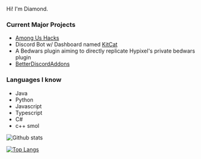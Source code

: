 Hi! I'm Diamond.

### Current Major Projects
 - [Among Us Hacks](https://github.com/DiamondMiner88/AmongUsCheat)
 - Discord Bot w/ Dashboard named [KitCat](https://github.com/KitCat-Bot/KitCat)
 - A Bedwars plugin aiming to directly replicate Hypixel's private bedwars plugin
 - [BetterDiscordAddons](https://github.com/DiamondMiner88/BetterDiscordAddons)

### Languages I know
 - Java
 - Python
 - Javascript
 - Typescript
 - C#
 - c++ smol

![Github stats](https://github-readme-stats.vercel.app/api?username=DiamondMiner88&hide=contribs&theme=tokyonight&show_icons=true&hide_border=true)

[![Top Langs](https://github-readme-stats.vercel.app/api/top-langs/?username=DiamondMiner88&hide=contribs&theme=tokyonight&show_icons=true&hide_border=true)](https://github.com/Nano-AI)

